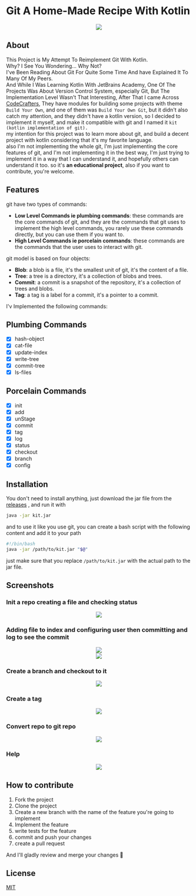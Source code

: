 # Git A Home-Made Recipe With Kotlin
<div align="center">
    <img src="images/logo.png">
</div>

## About

This Project is My Attempt To Reimplement Git With Kotlin.
<br> Why? I See You Wondering... Why Not?\
I've Been Reading About Git For Quite Some Time And have Explained It To Many Of My Peers.\
And While I Was Learning Kotlin With JetBrains Academy, One Of The Projects Was About Version Control System, especially
Git, But The Implementation Level Wasn't That Interesting, After That I came Across [CodeCrafters](https://codecrafters.io/),
They have modules for building some projects with theme `Build Your Own`, and one of them was `Build Your Own Git`,
but it didn't also catch my attention, and they didn't have a kotlin version, so I decided to implement it myself, and make it compatible with git and I named it `kit (kotlin implementation of git).`\
my intention for this project was to learn more about git, and build a decent project with kotlin considering that it's my favorite language.\
also I'm not implementing the whole git, I'm just implementing the core features of git, and I'm not implementing it in the best way, I'm just trying to implement it in a way that I can understand it, and hopefully others can understand it too.
so it's **an educational project**, also if you want to contribute, you're welcome.

## Features

git have two types of commands:
- **Low Level Commands ie plumbing commands**: these commands are the core commands of git, and they are the commands that git uses to implement the high level commands, you rarely use these commands directly, but you can use them if you want to.
- **High Level Commands ie porcelain commands**: these commands are the commands that the user uses to interact with git.

git model is based on four objects:
- **Blob**: a blob is a file, it's the smallest unit of git, it's the content of a file.
- **Tree**: a tree is a directory, it's a collection of blobs and trees.
- **Commit**: a commit is a snapshot of the repository, it's a collection of trees and blobs.
- **Tag**: a tag is a label for a commit, it's a pointer to a commit.

I'v Implemented the following commands:
## Plumbing Commands
- [x] hash-object
- [x] cat-file
- [x] update-index
- [x] write-tree
- [x] commit-tree
- [x] ls-files

## Porcelain Commands
- [x] init
- [x] add
- [x] unStage
- [x] commit
- [x] tag
- [x] log
- [x] status
- [x] checkout
- [x] branch
- [x] config

## Installation

You don't need to install anything, just download the jar file from the [releases](https://github.com/Badr-1/Git-A-Home-Made-Recipe-With-Kotlin/releases) , and run it with 
```bash
java -jar kit.jar
```
and to use it like you use git, you can create a bash script with the following content and add it to your path
```bash
#!/bin/bash
java -jar /path/to/kit.jar "$@"
```
just make sure that you replace `/path/to/kit.jar` with the actual path to the jar file.



## Screenshots

### Init a repo creating a file and checking status

<div align="center">
    <img src="images/kit-init.png">
</div>

### Adding file to index and configuring user then committing and log to see the commit

<div align="center">
    <img src="images/kit-add-status.png">
</div>

<div align="center">
    <img src="images/kit-config-commit.png">
</div>

### Create a branch and checkout to it

<div align="center">
    <img src="images/kit-branch-checkout.png">
</div>

### Create a tag

<div align="center">
    <img src="images/kit-tag.png">
</div>

### Convert repo to git repo

<div align="center">
    <img src="images/kit-convert-to-git.png">
</div>

### Help

<div align="center">
    <img src="images/kit-help.png">
</div>

## How to contribute
1. Fork the project
2. Clone the project
3. Create a new branch with the name of the feature you're going to implement
4. Implement the feature
5. write tests for the feature
6. commit and push your changes
7. create a pull request

And I'll gladly review and merge your changes 🎉

## License
[MIT](https://choosealicense.com/licenses/mit/)
